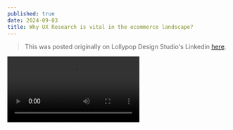 ```yaml
---
published: true
date: 2024-09-03
title: Why UX Research is vital in the ecommerce landscape?
---
```

> This was posted originally on Lollypop Design Studio's Linkedin [here](https://www.linkedin.com/posts/unnatisenani_research-uxr-insights-activity-7161012051111251968-10qo?rcm=ACoAACeTGrEBKEXMprBsaypBUAFbNdV-ntEcEug).

<video controls>
  <source src="/assets/videos/1707313016771.mp4" type="video/mp4" />
  <p>
    Your browser doesn't support HTML video. Here is a
    <a href="/assets/videos/1707313016771.mp4" download="1707313016771.mp4">link to the video</a> instead.
  </p>
</video>
